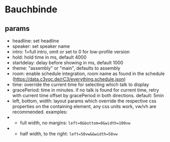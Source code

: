 # Bauchbinde

## params

* headline: set headline
* speaker: set speaker name
* intro: 1=full intro, omit or set to 0 for low-profile version
* hold: hold time in ms, default 4000
* startdelay: delay before showing in ms, default 1000
* theme: "assembly" or "main", defaults to assembly
* room: enable schedule integration, room name as found in the schedule (https://data.c3voc.de/rC3/everything.schedule.json)
* time: override the current time for selecting which talk to display
* gracePeriod: time in minutes. if no talk is found for current time, retry with current time offset by gracePeriod in both directions. default: 5min
* left, bottom, width: layout params which override the respective css properties on the containing element, any css units work, vw/vh are recommended. examples:
* * full width, no margins: `left=0&bottom=0&width=100vw`
* * half width, to the right: `left=50vw&&width=50vw`
